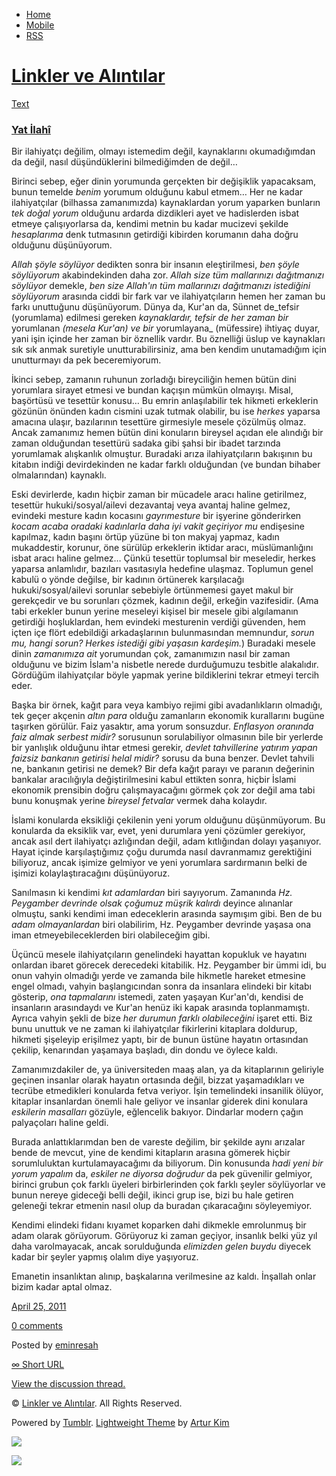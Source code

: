 -   [Home](/)
-   [Mobile](/mobile)
-   [RSS](http://eminresah.tumblr.com/rss)

[Linkler ve Alıntılar](/)
=========================

[Text](http://eminresah.tumblr.com/post/4923690552/yat-ilahi)

### [Yat İlahî](http://eminresah.tumblr.com/post/4923690552/yat-ilahi)

Bir ilahiyatçı değilim, olmayı istemedim değil, kaynaklarını
okumadığımdan da değil, nasıl düşündüklerini bilmediğimden de değil…

Birinci sebep, eğer dinin yorumunda gerçekten bir değişiklik yapacaksam,
bunun temelde *benim* yorumum olduğunu kabul etmem… Her ne kadar
ilahiyatçılar (bilhassa zamanımızda) kaynaklardan yorum yaparken
bunların *tek doğal yorum* olduğunu ardarda dizdikleri ayet ve
hadislerden isbat etmeye çalışıyorlarsa da, kendimi metnin bu kadar
mucizevi şekilde *hesaplarıma* denk tutmasının getirdiği kibirden
korumanın daha doğru olduğunu düşünüyorum.

*Allah şöyle söylüyor* dedikten sonra bir insanın eleştirilmesi, *ben
şöyle söylüyorum* akabindekinden daha zor. *Allah size tüm mallarınızı
dağıtmanızı söylüyor* demekle, *ben size Allah'ın tüm mallarınızı
dağıtmanızı istediğini söylüyorum* arasında ciddi bir fark var ve
ilahiyatçıların hemen her zaman bu farkı unuttuğunu düşünüyorum. Dünya
da, Kur'an da, Sünnet de\_tefsir (yorumlama) edilmesi gereken
*kaynaklardır, tefsir de her zaman bir* yorumlanan *(mesela Kur'an) ve
bir* yorumlayana\_ (müfessire) ihtiyaç duyar, yani işin içinde her zaman
bir öznellik vardır. Bu öznelliği üslup ve kaynakları sık sık anmak
suretiyle unutturabilirsiniz, ama ben kendim unutamadığım için
unutturmayı da pek beceremiyorum.

İkinci sebep, zamanın ruhunun zorladığı bireyciliğin hemen bütün dini
yorumlara sirayet etmesi ve bundan kaçışın mümkün olmayışı. Misal,
başörtüsü ve tesettür konusu… Bu emrin anlaşılabilir tek hikmeti
erkeklerin gözünün önünden kadın cismini uzak tutmak olabilir, bu ise
*herkes* yaparsa amacına ulaşır, bazılarının tesettüre girmesiyle mesele
çözülmüş olmaz. Ancak zamanımız hemen bütün dini konuların bireysel
açıdan ele alındığı bir zaman olduğundan tesettürü sadaka gibi şahsi bir
ibadet tarzında yorumlamak alışkanlık olmuştur. Buradaki arıza
ilahiyatçıların bakışının bu kitabın indiği devirdekinden ne kadar
farklı olduğundan (ve bundan bihaber olmalarından) kaynaklı.

Eski devirlerde, kadın hiçbir zaman bir mücadele aracı haline
getirilmez, tesettür hukuki/sosyal/ailevi dezavantaj veya avantaj haline
gelmez, evindeki mesture kadın kocasını *gayrımesture* bir işyerine
gönderirken *kocam acaba oradaki kadınlarla daha iyi vakit geçiriyor mu*
endişesine kapılmaz, kadın başını örtüp yüzüne bi ton makyaj yapmaz,
kadın mukaddestir, korunur, öne sürülüp erkeklerin iktidar aracı,
müslümanlığını isbat aracı haline gelmez… Çünkü tesettür toplumsal bir
meseledir, herkes yaparsa anlamlıdır, bazıları vasıtasıyla hedefine
ulaşmaz. Toplumun genel kabulü o yönde değilse, bir kadının örtünerek
karşılacağı hukuki/sosyal/ailevi sorunlar sebebiyle örtünmemesi gayet
makul bir gerekçedir ve bu sorunları çözmek, kadının değil, erkeğin
vazifesidir. (Ama tabi erkekler bunun yerine meseleyi kişisel bir mesele
gibi algılamanın getirdiği hoşluklardan, hem evindeki mesturenin verdiği
güvenden, hem içten içe flört edebildiği arkadaşlarının bulunmasından
memnundur, *sorun mu, hangi sorun? Herkes istediği gibi yaşasın
kardeşim.*) Buradaki mesele dinin *zamanımıza ait* yorumundan çok,
zamanımızın nasıl bir zaman olduğunu ve bizim İslam'a nisbetle nerede
durduğumuzu tesbitle alakalıdır. Gördüğüm ilahiyatçılar böyle yapmak
yerine bildiklerini tekrar etmeyi tercih eder.

Başka bir örnek, kağıt para veya kambiyo rejimi gibi avadanlıkların
olmadığı, tek geçer akçenin *altın para* olduğu zamanların ekonomik
kurallarını bugüne taşırken görülür. Faiz yasaktır, ama yorum sonsuzdur.
*Enflasyon oranında faiz almak serbest midir?* sorusunun sorulabiliyor
olmasının bile bir yerlerde bir yanlışlık olduğunu ihtar etmesi gerekir,
*devlet tahvillerine yatırım yapan faizsiz bankanın getirisi helal
midir?* sorusu da buna benzer. Devlet tahvili ne, bankanın getirisi ne
demek? Bir defa kağıt parayı ve paranın değerinin bankalar aracılığıyla
değiştirilmesini kabul ettikten sonra, hiçbir İslami ekonomik prensibin
doğru çalışmayacağını görmek çok zor değil ama tabi bunu konuşmak yerine
*bireysel fetvalar* vermek daha kolaydır.

İslami konularda eksikliği çekilenin yeni yorum olduğunu düşünmüyorum.
Bu konularda da eksiklik var, evet, yeni durumlara yeni çözümler
gerekiyor, ancak asıl dert ilahiyatçı azlığından değil, adam kıtlığından
dolayı yaşanıyor. Hayat içinde karşılaştığımız çoğu durumda nasıl
davranmamız gerektiğini biliyoruz, ancak işimize gelmiyor ve yeni
yorumlara sardırmanın belki de işimizi kolaylaştıracağını düşünüyoruz.

Sanılmasın ki kendimi *kıt adamlardan* biri sayıyorum. Zamanında *Hz.
Peygamber devrinde olsak çoğumuz müşrik kalırdı* deyince alınanlar
olmuştu, sanki kendimi iman edeceklerin arasında saymışım gibi. Ben de
bu *adam olmayanlardan* biri olabilirim, Hz. Peygamber devrinde yaşasa
ona iman etmeyebileceklerden biri olabileceğim gibi.

Üçüncü mesele ilahiyatçıların genelindeki hayattan kopukluk ve hayatını
onlardan ibaret görecek derecedeki kitabilik. Hz. Peygamber bir ümmi
idi, bu onun vahyin olmadığı yerde ve zamanda bile hikmetle hareket
etmesine engel olmadı, vahyin başlangıcından sonra da insanlara elindeki
bir kitabı gösterip, *ona tapmalarını* istemedi, zaten yaşayan
Kur'an'dı, kendisi de insanların arasındaydı ve Kur'an henüz iki kapak
arasında toplanmamıştı. Ayrıca vahyin şekli de bize *her durumun farklı
olabileceğini* işaret etti. Biz bunu unuttuk ve ne zaman ki
ilahiyatçılar fikirlerini kitaplara doldurup, hikmeti şişeleyip
erişilmez yaptı, bir de bunun üstüne hayatın ortasından çekilip,
kenarından yaşamaya başladı, din dondu ve öylece kaldı.

Zamanımızdakiler de, ya üniversiteden maaş alan, ya da kitaplarının
geliriyle geçinen insanlar olarak hayatın ortasında değil, bizzat
yaşamadıkları ve tecrübe etmedikleri konularda fetva veriyor. İşin
temelindeki insanilik ölüyor, kitaplar insanlardan önemli hale geliyor
ve insanlar giderek dini konulara *eskilerin masalları* gözüyle,
eğlencelik bakıyor. Dindarlar modern çağın palyaçoları haline geldi.

Burada anlattıklarımdan ben de vareste değilim, bir şekilde aynı
arızalar bende de mevcut, yine de kendimi kitapların arasına gömerek
hiçbir sorumluluktan kurtulamayacağımı da biliyorum. Din konusunda *hadi
yeni bir yorum yapalım* da, *eskiler ne diyorsa doğrudur* da pek
güvenilir gelmiyor, birinci grubun çok farklı üyeleri birbirlerinden çok
farklı şeyler söylüyorlar ve bunun nereye gideceği belli değil, ikinci
grup ise, bizi bu hale getiren geleneği tekrar etmenin nasıl olup da
buradan çıkaracağını söyleyemiyor.

Kendimi elindeki fidanı kıyamet koparken dahi dikmekle emrolunmuş bir
adam olarak görüyorum. Görüyoruz ki zaman geçiyor, insanlık belki yüz
yıl daha varolmayacak, ancak sorulduğunda *elimizden gelen buydu*
diyecek kadar bir şeyler yapmış olalım diye yaşıyoruz.

Emanetin insanlıktan alınıp, başkalarına verilmesine az kaldı. İnşallah
onlar bizim kadar aptal olmaz.

[April 25, 2011](http://eminresah.tumblr.com/post/4923690552/yat-ilahi)

[0
comments](http://eminresah.tumblr.com/post/4923690552/yat-ilahi#disqus_thread)

Posted by [eminresah](http://eminresah.tumblr.com/)

[∞ Short URL](http://tmblr.co/ZWS1Oy4bUOuu)

[View the discussion thread.](http://erblog.disqus.com/?url=ref)

© [Linkler ve Alıntılar](/). All Rights Reserved.

Powered by [Tumblr](http://tumblr.com). [Lightweight
Theme](http://www.tumblr.com/theme/10820) by [Artur
Kim](http://arturkim.com)

![](https://px.srvcs.tumblr.com/impixu?T=1434918935&J=eyJ0eXBlIjoidXJsIiwidXJsIjoiaHR0cDpcL1wvZW1pbnJlc2FoLnR1bWJsci5jb21cL3Bvc3RcLzQ5MjM2OTA1NTJcL3lhdC1pbGFoaSIsInJlcXR5cGUiOjAsInJvdXRlIjoiXC9wb3N0XC86aWRcLzpzdW1tYXJ5Iiwibm9zY3JpcHQiOjF9&U=HKBCKBLMGD&K=b1c072f8847f481884389a3efbc501d6ba75b092fe3f7fc80b056dcf150ca273&R=)

![](https://px.srvcs.tumblr.com/impixu?T=1434918935&J=eyJ0eXBlIjoicG9zdCIsInVybCI6Imh0dHA6XC9cL2VtaW5yZXNhaC50dW1ibHIuY29tXC9wb3N0XC80OTIzNjkwNTUyXC95YXQtaWxhaGkiLCJyZXF0eXBlIjowLCJyb3V0ZSI6IlwvcG9zdFwvOmlkXC86c3VtbWFyeSIsInBvc3RzIjpbeyJwb3N0aWQiOiI0OTIzNjkwNTUyIiwiYmxvZ2lkIjoiMzY0ODAyOCIsInNvdXJjZSI6MzN9XSwibm9zY3JpcHQiOjF9&U=CMGONCDJPJ&K=a40393cc22381324a673f87c439118d12608c3556505bad741c92c22574caa8e&R=)

